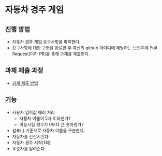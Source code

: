 # 자동차 경주 게임
## 진행 방법
* 자동차 경주 게임 요구사항을 파악한다.
* 요구사항에 대한 구현을 완료한 후 자신의 github 아이디에 해당하는 브랜치에 Pull Request(이하 PR)를 통해 과제를 제출한다.

## 과제 제출 과정
* [과제 제출 방법](https://github.com/next-step/nextstep-docs/tree/master/precourse)

## 기능
* 사용자 입력값 에러 처리
  * 자동차 이름이 5자 이하인가?
  * 이동시킬 횟수가 0보다 큰 숫자인가?
* 쉼표(,) 기준으로 자동차 이름을 구분한다.
* 자동차를 전진시킨다.
* 자동차 경주 시작(1회)
* 우승자를 알려준다.